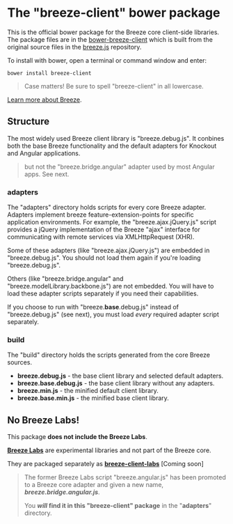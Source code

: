 # The "breeze-client" bower package

This is the official bower package for the Breeze core client-side libraries. The package files are in the [bower-breeze-client](https://github.com/Breeze/bower-breeze-client "github: bower-breeze-client") which is built from the original source files in the [breeze.js](https://github.com/Breeze/breeze.js "github: breeze.js") repository.

To install with bower, open a terminal or command window and enter:

`bower install breeze-client`

>Case matters! Be sure to spell "breeze-client" in all lowercase.

[Learn more about Breeze](http://www.getbreezenow.com/breezejs "breezejs").

## Structure

The most widely used Breeze client library is "breeze.debug.js". It conbines both the
base Breeze functionality and the default adapters for Knockout and Angular applications.

>but not the "breeze.bridge.angular" adapter used by most Angular apps. See next.

### adapters
The "adapters" directory holds scripts for every core Breeze adapter. Adapters implement breeze feature-extension-points for specific application environments.  For example, the "breeze.ajax.jQuery.js" script provides a jQuery implementation of
the Breeze "ajax" interface for communicating with remote services via XMLHttpRequest (XHR).

Some of these adapters (like "breeze.ajax.jQuery.js") are embedded in
"breeze.debug.js". You should not load them again if you're loading "breeze.debug.js".

Others (like "breeze.bridge.angular" and "breeze.modelLibrary.backbone.js") are not embedded. You will have to load these adapter scripts separately if you need their capabilities.

If you choose to run with "breeze.**base**.debug.js" instead of "breeze.debug.js" (see next), you must load *every* required adapter script separately.

### build

The "build" directory holds the scripts generated from the core Breeze sources.

* **breeze.debug.js** - the base client library and selected default adapters.
* **breeze.base.debug.js** - the base client library without any adapters.
* **breeze.min.js** - the minified default client library.
* **breeze.base.min.js** - the minified base client library.

## No Breeze Labs!

This package **does not include the Breeze Labs**.

[**Breeze Labs**](http://www.getbreezenow.com/documentation/what-are-breeze-labs) are experimental libraries and not part of the Breeze core.

They are packaged separately as [**breeze-client-labs**](https://github.com/Breeze/breeze.js.labs.git) [Coming soon]

>The former Breeze Labs script "breeze.angular.js" has been promoted to a Breeze core adapter and given a new name, ***breeze.bridge.angular.js***.
>
>You ***will* find it in this "breeze-client" package** in the "**adapters**" directory.